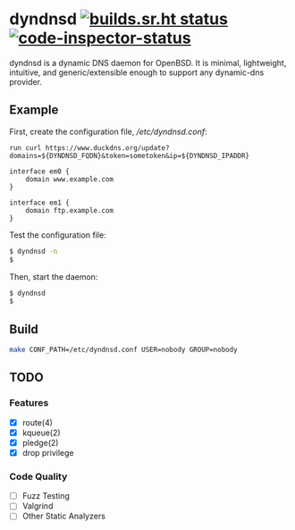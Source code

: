 # dyndnsd [![builds.sr.ht status](https://builds.sr.ht/~mariocampos/dyndnsd.svg)](https://builds.sr.ht/~mariocampos/dyndnsd?) [![code-inspector-status](https://www.code-inspector.com/project/1616/score/svg)](https://www.code-inspector.com/public/project/1616/dyndnsd/dashboard)
dyndnsd is a dynamic DNS daemon for OpenBSD. It is minimal, lightweight, intuitive, and generic/extensible enough to support any dynamic-dns provider.

## Example

First, create the configuration file, */etc/dyndnsd.conf*:

```
run curl https://www.duckdns.org/update?domains=${DYNDNSD_FQDN}&token=sometoken&ip=${DYNDNSD_IPADDR}

interface em0 {
	domain www.example.com
}

interface em1 {
	domain ftp.example.com
}
```

Test the configuration file:

```bash
$ dyndnsd -n
$
```

Then, start the daemon:

```bash
$ dyndnsd
$
```

## Build

```bash
make CONF_PATH=/etc/dyndnsd.conf USER=nobody GROUP=nobody
```

## TODO

### Features

- [x] route(4)
- [x] kqueue(2)
- [x] pledge(2)
- [x] drop privilege

### Code Quality

- [ ] Fuzz Testing
- [ ] Valgrind
- [ ] Other Static Analyzers 
